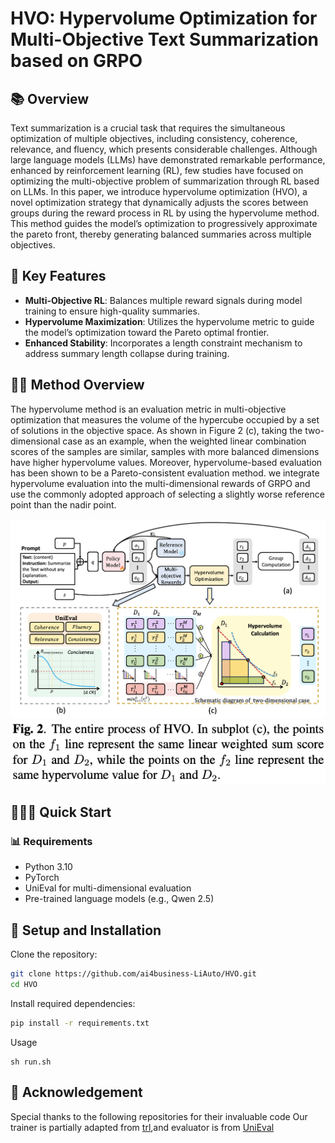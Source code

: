 # HVO: Hypervolume Optimization for Multi-Objective Text Summarization based on GRPO

## 📚 Overview
Text summarization is a crucial task that requires the simultaneous optimization of multiple objectives, including consistency, coherence, relevance, and fluency, which presents considerable challenges. Although large language models (LLMs) have demonstrated remarkable performance, enhanced by reinforcement learning (RL), few studies have focused on optimizing the multi-objective problem of summarization through RL based on LLMs. In this paper, we introduce hypervolume optimization (HVO), a novel optimization strategy that dynamically adjusts the scores between groups during the reward process in RL by using the hypervolume method. This method guides the model’s optimization to progressively approximate the pareto front, thereby generating balanced summaries across multiple objectives.

## 🔑 Key Features
- **Multi-Objective RL**: Balances multiple reward signals during model training to ensure high-quality summaries.
- **Hypervolume Maximization**: Utilizes the hypervolume metric to guide the model’s optimization toward the Pareto optimal frontier.
- **Enhanced Stability**: Incorporates a length constraint mechanism to address summary length collapse during training.

## 👋🏻 Method Overview
The hypervolume method is an evaluation metric in multi-objective optimization that measures the volume of the hypercube occupied by a set of solutions in the objective space. As shown in Figure 2 (c), taking the two-dimensional case as an example, when the weighted linear combination scores of the samples are similar, samples with more balanced dimensions have higher hypervolume values. Moreover, hypervolume-based evaluation has been shown to be a Pareto-consistent evaluation method. we integrate hypervolume evaluation into the multi-dimensional rewards of GRPO and use the commonly adopted approach of selecting a slightly worse reference point than the nadir point. 

![alt text](image.png)
![alt text](image-2.png)  
## 🏃‍♂️‍➡️ Quick Start
### 📊 Requirements
- Python 3.10
- PyTorch 
- UniEval for multi-dimensional evaluation
- Pre-trained language models (e.g., Qwen 2.5)

## 🐹 Setup and Installation

Clone the repository:
```bash
git clone https://github.com/ai4business-LiAuto/HVO.git
cd HVO
```
Install required dependencies:

```bash
pip install -r requirements.txt
```

Usage
```
sh run.sh
```
## 🙏 Acknowledgement
Special thanks to the following repositories for their invaluable code
Our trainer is partially adapted from [trl](https://github.com/huggingface/trl),and evaluator is from
[UniEval](https://github.com/maszhongming/UniEval)

